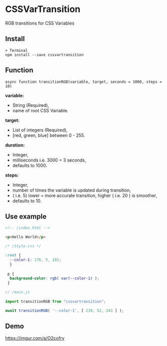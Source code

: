 # CSSVarTransition
RGB transitions for CSS Variables

## Install
```
> Terminal
npm install --save cssvartransition
```

## Function
```
async function transitionRGB(variable, target, seconds = 1000, steps = 10)
```

**variable:** 
* String (Required),
* name of root CSS Variable.

**target:** 
* List of integers (Required), 
* [red, green, blue] between 0 - 255.

**duration:** 
* Integer,
* milliseconds i.e. 3000 = 3 seconds,
* defaults to 1000.

**steps:**
* Integer,
* number of times the variable is updated during transition,
* ( i.e. 5) lower = more accurate transition, higher ( i.e. 20 ) is smoother,
* defaults to 10.

## Use example

```html
<!-- /index.html -->

<p>Hello World</p>
```

```css
/* /Style.css */

:root {
  --color-1: 176, 5, 192;
  }
  
 p {
  background-color: rgb( var(--color-1) );
 }
 ```
 
 ```js
 // /main.js
  
 import transitionRGB from "cssvartransition";
 
 await transitionRGB( '--color-1', [ 210, 52, 243 ] );
 ```

 ## Demo

 https://imgur.com/a/O2cofry
